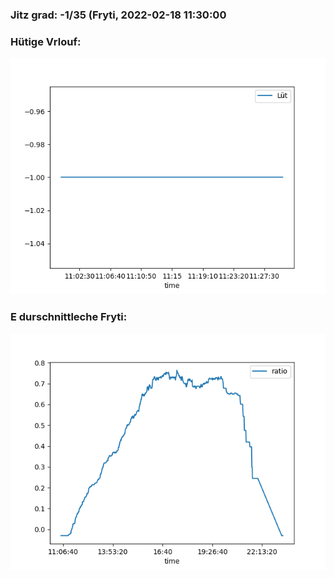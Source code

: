 ### Jitz grad: -1/35 (Fryti, 2022-02-18 11:30:00

### Hütige Vrlouf:
![Graph](Today.png)

### E durschnittleche Fryti:
![Graph](Fryti.png)